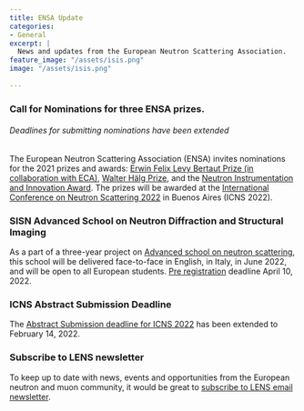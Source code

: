 ```yaml
---
title: ENSA Update
categories:
- General
excerpt: |
  News and updates from the European Neutron Scattering Association.
feature_image: "/assets/isis.png"
image: "/assets/isis.png"
 
---
```


### Call for Nominations for three ENSA prizes.

###### Deadlines for submitting nominations have been extended

The European Neutron Scattering Association (ENSA) invites nominations for the 2021 prizes and awards: [Erwin Felix Levy Bertaut Prize (in collaboration with ECA)](./../../../../../assets/EFLBertautPrize2021_Call_for_nominations.pdf), [Walter Hälg Prize](./../../../../../assets/Walter_Hälg_Call_for_Nominations.pdf), and the [Neutron Instrumentation and Innovation Award](./../../../../../assets/NeutronInstrumentation_callfornominations.pdf). 
The prizes will be awarded at the [International Conference on Neutron Scattering 2022](./../../../../../assets/icns.pdf) in Buenos Aires (ICNS 2022). 

### SISN Advanced School on Neutron Diffraction and Structural Imaging
As a part of a three-year project on [Advanced school on neutron scattering](./../../../../../assets/TNT2022_poster_v1_meno_di_1k.pdf), this school will be delivered face-to-face in English, in Italy, in June 2022, and will be open to all European students. [Pre registration](./../../../../../assets/SISN_School_2022_10mar22.pdf) deadline April 10, 2022. 
 
### ICNS Abstract Submission Deadline
The [Abstract Submission deadline for ICNS 2022](./../../../../../assets/icns.pdf) has been extended to February 14, 2022. 
 
### Subscribe to LENS newsletter
To keep up to date with news, events and opportunities from the European neutron and muon community, it would be great to [subscribe to LENS email newsletter](./../../../../../assets/LENSsub.pdf). 
